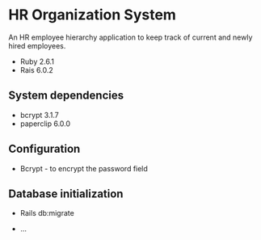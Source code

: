# HR Organization System

An HR employee hierarchy application to keep track of current and newly hired employees.

- Ruby 2.6.1
- Rais 6.0.2

## System dependencies

- bcrypt 3.1.7
- paperclip 6.0.0

## Configuration

- Bcrypt - to encrypt the password field

## Database initialization

- Rails db:migrate

- ...
